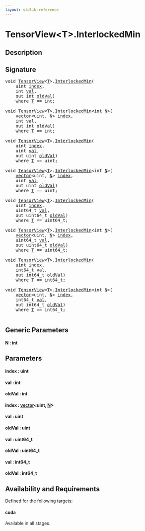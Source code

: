 ```yaml
---
layout: stdlib-reference
---
```


# TensorView\<T\>\.InterlockedMin

## Description





## Signature 

<pre>
<span class="code_keyword">void</span> <a href="index.html" class="code_type">TensorView</a>&lt;<a href="index.html#typeparam-T" class="code_type">T</a>&gt;.<a href="interlockedmin-0b.html">InterlockedMin</a>(
    <span class="code_keyword">uint</span> <a href="interlockedmin-0b.html#decl-index" class="code_param">index</a>,
    <span class="code_keyword">int</span> <a href="interlockedmin-0b.html#decl-val" class="code_param">val</a>,
    <span class="code_keyword">out</span> <span class="code_keyword">int</span> <a href="interlockedmin-0b.html#decl-oldVal" class="code_param">oldVal</a>)
    <span class='code_keyword'>where</span> <a href="index.html#typeparam-T" class="code_type">T</a> == <span class="code_keyword">int</span>;

<span class="code_keyword">void</span> <a href="index.html" class="code_type">TensorView</a>&lt;<a href="index.html#typeparam-T" class="code_type">T</a>&gt;.<a href="interlockedmin-0b.html">InterlockedMin</a>&lt;<span class="code_keyword">int</span> <a href="interlockedmin-0b.html#decl-N" class="code_var">N</a>&gt;(
    <a href="../vector/index.html" class="code_type">vector</a>&lt;<span class="code_keyword">uint</span>, <a href="interlockedmin-0b.html#decl-N" class="code_var">N</a>&gt; <a href="interlockedmin-0b.html#decl-index" class="code_param">index</a>,
    <span class="code_keyword">int</span> <a href="interlockedmin-0b.html#decl-val" class="code_param">val</a>,
    <span class="code_keyword">out</span> <span class="code_keyword">int</span> <a href="interlockedmin-0b.html#decl-oldVal" class="code_param">oldVal</a>)
    <span class='code_keyword'>where</span> <a href="index.html#typeparam-T" class="code_type">T</a> == <span class="code_keyword">int</span>;

<span class="code_keyword">void</span> <a href="index.html" class="code_type">TensorView</a>&lt;<a href="index.html#typeparam-T" class="code_type">T</a>&gt;.<a href="interlockedmin-0b.html">InterlockedMin</a>(
    <span class="code_keyword">uint</span> <a href="interlockedmin-0b.html#decl-index" class="code_param">index</a>,
    <span class="code_keyword">uint</span> <a href="interlockedmin-0b.html#decl-val" class="code_param">val</a>,
    <span class="code_keyword">out</span> <span class="code_keyword">uint</span> <a href="interlockedmin-0b.html#decl-oldVal" class="code_param">oldVal</a>)
    <span class='code_keyword'>where</span> <a href="index.html#typeparam-T" class="code_type">T</a> == <span class="code_keyword">uint</span>;

<span class="code_keyword">void</span> <a href="index.html" class="code_type">TensorView</a>&lt;<a href="index.html#typeparam-T" class="code_type">T</a>&gt;.<a href="interlockedmin-0b.html">InterlockedMin</a>&lt;<span class="code_keyword">int</span> <a href="interlockedmin-0b.html#decl-N" class="code_var">N</a>&gt;(
    <a href="../vector/index.html" class="code_type">vector</a>&lt;<span class="code_keyword">uint</span>, <a href="interlockedmin-0b.html#decl-N" class="code_var">N</a>&gt; <a href="interlockedmin-0b.html#decl-index" class="code_param">index</a>,
    <span class="code_keyword">uint</span> <a href="interlockedmin-0b.html#decl-val" class="code_param">val</a>,
    <span class="code_keyword">out</span> <span class="code_keyword">uint</span> <a href="interlockedmin-0b.html#decl-oldVal" class="code_param">oldVal</a>)
    <span class='code_keyword'>where</span> <a href="index.html#typeparam-T" class="code_type">T</a> == <span class="code_keyword">uint</span>;

<span class="code_keyword">void</span> <a href="index.html" class="code_type">TensorView</a>&lt;<a href="index.html#typeparam-T" class="code_type">T</a>&gt;.<a href="interlockedmin-0b.html">InterlockedMin</a>(
    <span class="code_keyword">uint</span> <a href="interlockedmin-0b.html#decl-index" class="code_param">index</a>,
    uint64_t <a href="interlockedmin-0b.html#decl-val" class="code_param">val</a>,
    <span class="code_keyword">out</span> uint64_t <a href="interlockedmin-0b.html#decl-oldVal" class="code_param">oldVal</a>)
    <span class='code_keyword'>where</span> <a href="index.html#typeparam-T" class="code_type">T</a> == uint64_t;

<span class="code_keyword">void</span> <a href="index.html" class="code_type">TensorView</a>&lt;<a href="index.html#typeparam-T" class="code_type">T</a>&gt;.<a href="interlockedmin-0b.html">InterlockedMin</a>&lt;<span class="code_keyword">int</span> <a href="interlockedmin-0b.html#decl-N" class="code_var">N</a>&gt;(
    <a href="../vector/index.html" class="code_type">vector</a>&lt;<span class="code_keyword">uint</span>, <a href="interlockedmin-0b.html#decl-N" class="code_var">N</a>&gt; <a href="interlockedmin-0b.html#decl-index" class="code_param">index</a>,
    uint64_t <a href="interlockedmin-0b.html#decl-val" class="code_param">val</a>,
    <span class="code_keyword">out</span> uint64_t <a href="interlockedmin-0b.html#decl-oldVal" class="code_param">oldVal</a>)
    <span class='code_keyword'>where</span> <a href="index.html#typeparam-T" class="code_type">T</a> == uint64_t;

<span class="code_keyword">void</span> <a href="index.html" class="code_type">TensorView</a>&lt;<a href="index.html#typeparam-T" class="code_type">T</a>&gt;.<a href="interlockedmin-0b.html">InterlockedMin</a>(
    <span class="code_keyword">uint</span> <a href="interlockedmin-0b.html#decl-index" class="code_param">index</a>,
    int64_t <a href="interlockedmin-0b.html#decl-val" class="code_param">val</a>,
    <span class="code_keyword">out</span> int64_t <a href="interlockedmin-0b.html#decl-oldVal" class="code_param">oldVal</a>)
    <span class='code_keyword'>where</span> <a href="index.html#typeparam-T" class="code_type">T</a> == int64_t;

<span class="code_keyword">void</span> <a href="index.html" class="code_type">TensorView</a>&lt;<a href="index.html#typeparam-T" class="code_type">T</a>&gt;.<a href="interlockedmin-0b.html">InterlockedMin</a>&lt;<span class="code_keyword">int</span> <a href="interlockedmin-0b.html#decl-N" class="code_var">N</a>&gt;(
    <a href="../vector/index.html" class="code_type">vector</a>&lt;<span class="code_keyword">uint</span>, <a href="interlockedmin-0b.html#decl-N" class="code_var">N</a>&gt; <a href="interlockedmin-0b.html#decl-index" class="code_param">index</a>,
    int64_t <a href="interlockedmin-0b.html#decl-val" class="code_param">val</a>,
    <span class="code_keyword">out</span> int64_t <a href="interlockedmin-0b.html#decl-oldVal" class="code_param">oldVal</a>)
    <span class='code_keyword'>where</span> <a href="index.html#typeparam-T" class="code_type">T</a> == int64_t;

</pre>

## Generic Parameters

####  <a id="decl-N"></a>N  : int

## Parameters

####  <a id="decl-index"></a>index  : uint
####  <a id="decl-val"></a>val  : int
####  <a id="decl-oldVal"></a>oldVal  : int
####  <a id="decl-index"></a>index  : [vector](../vector/index.html)\<uint, [N](../vector/index.html#decl-N)\>
####  <a id="decl-val"></a>val  : uint
####  <a id="decl-oldVal"></a>oldVal  : uint
####  <a id="decl-val"></a>val  : uint64\_t
####  <a id="decl-oldVal"></a>oldVal  : uint64\_t
####  <a id="decl-val"></a>val  : int64\_t
####  <a id="decl-oldVal"></a>oldVal  : int64\_t

## Availability and Requirements

Defined for the following targets:

#### cuda
Available in all stages.



